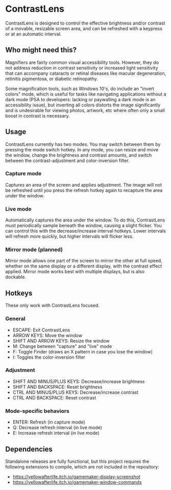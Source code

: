# ContrastLens
ContrastLens is designed to control the effective brightness and/or contrast of a movable, resizable screen area, and can be refreshed with a keypress or at an automatic interval.

## Who might need this?
Magnifiers are fairly common visual accessibility tools. However, they do not address reduction in contrast sensitivity or increased light sensitivity that can accompany cataracts or retinal diseases like macular degeneration, retinitis pigmentosa, or diabetic retinopathy.

Some magnification tools, such as Windows 10's, do include an "invert colors" mode, which is useful for tasks like navigating applications without a dark mode (PSA to developers: lacking or paywalling a dark mode is an accessibility issue), but inverting all colors distorts the image significantly and is undesirable for viewing photos, artwork, etc where often only a small boost in contrast is necessary.

## Usage
ContrastLens currently has two modes. You may switch between them by pressing the mode switch hotkey. In any mode, you can resize and move the window, change the brightness and contrast amounts, and switch between the contrast-adjustment and color-inversion filter.

### Capture mode
Captures an area of the screen and applies adjustment. The image will not be refreshed until you press the refresh hotkey again to recapture the area under the window.

### Live mode
Automatically captures the area under the window. To do this, ContrastLens must periodically sample beneath the window, causing a slight flicker. You can control this with the decrease/increase interval hotkeys. Lower intervals will refresh more quickly, but higher intervals will flicker less.

### Mirror mode (planned)
Mirror mode allows one part of the screen to mirror the other at full speed, whether on the same display or a different display, with the contrast effect applied. Mirror mode works best with multiple displays, but is also dockable.

## Hotkeys
These only work with ContrastLens focused.

### General

* ESCAPE: Exit ContrastLens
* ARROW KEYS:  Move the window
* SHIFT AND ARROW KEYS: Resize the window
* M: Change between "capture" and "live" mode
* F: Toggle Finder (draws an X pattern in case you lose the window)
* I: Toggles the color-inversion filter

### Adjustment

* SHIFT AND MINUS/PLUS KEYS: Decrease/increase brightness
* SHIFT AND BACKSPACE: Reset brightness
* CTRL AND MINUS/PLUS KEYS: Decrease/increase contrast
* CTRL AND BACKSPACE: Reset contrast

### Mode-specific behaviors

 * ENTER: Refresh (in capture mode)
 * Q: Decrease refresh interval (in live mode)
 * E: Increase refresh interval (in live mode)
    
## Dependencies
Standalone releases are fully functional, but this project requires the following extensions to compile, which are not included in the repository:

* https://yellowafterlife.itch.io/gamemaker-display-screenshot
* https://yellowafterlife.itch.io/gamemaker-window-commands
